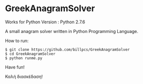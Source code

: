 GreekAnagramSolver
==================
Works for Python Version : Python 2.7.6

A small anagram solver written in Python Programming Language.

How to run:

```
$ git clone https://github.com/billpcs/GreekAnagramSolver
$ cd GreekAnagramSolver
$ python runme.py
```

Have fun!

Καλή διασκέδαση! 

